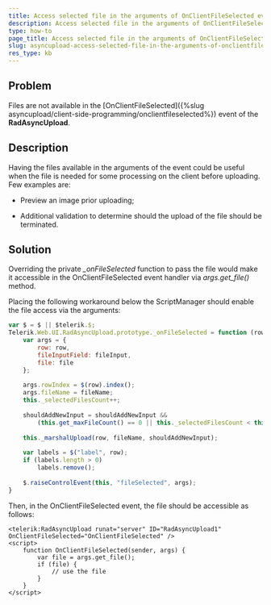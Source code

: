 ```yaml
---
title: Access selected file in the arguments of OnClientFileSelected event of AsyncUpload
description: Access selected file in the arguments of OnClientFileSelected event of AsyncUpload. Check it now!
type: how-to
page_title: Access selected file in the arguments of OnClientFileSelected event of AsyncUpload
slug: asyncupload-access-selected-file-in-the-arguments-of-onclientfileselected-event
res_type: kb
---
```



## Problem

Files are not available in the [OnClientFileSelected]({%slug asyncupload/client-side-programming/onclientfileselected%}) event of the **RadAsyncUpload**.

## Description

Having the files available in the arguments of the event could be useful when the file is needed for some processing on the client before uploading. Few examples are:
 - Preview an image prior uploading;
 
 - Additional validation to determine should the upload of the file should be terminated.


## Solution

Overriding the private *\_onFileSelected* function to pass the file would make it accessible in the OnClientFileSelected event handler via *args.get\_file()* method.

Placing the following workaround below the ScriptManager should enable the file access via the arguments:

````JavaScript
var $ = $ || $telerik.$;
Telerik.Web.UI.RadAsyncUpload.prototype._onFileSelected = function (row, fileInput, fileName, shouldAddNewInput, file) {
    var args = {
        row: row,
        fileInputField: fileInput,
        file: file
    };
  
    args.rowIndex = $(row).index();
    args.fileName = fileName;
    this._selectedFilesCount++;
  
    shouldAddNewInput = shouldAddNewInput &&
        (this.get_maxFileCount() == 0 || this._selectedFilesCount < this.get_maxFileCount());
  
    this._marshalUpload(row, fileName, shouldAddNewInput);
  
    var labels = $("label", row);
    if (labels.length > 0)
        labels.remove();
  
    $.raiseControlEvent(this, "fileSelected", args);
}
````

Then, in the OnClientFileSelected event, the file should be accessible as follows:

````ASPX
<telerik:RadAsyncUpload runat="server" ID="RadAsyncUpload1" OnClientFileSelected="OnClientFileSelected" />
<script>   
    function OnClientFileSelected(sender, args) {
        var file = args.get_file();
        if (file) {
            // use the file
        }
    }
</script>
````


 